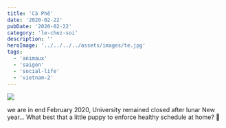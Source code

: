 ```yaml
---
title: 'Cà Phê'
date: '2020-02-22'
pubDate: '2020-02-22'
category: 'le-chez-soi'
description: ''
heroImage: '../../../../assets/images/te.jpg'
tags:
  - 'animaux'
  - 'saigon'
  - 'social-life'
  - 'vietnam-2'
---
```


![](http://malparty.fr/wp-content/uploads/2020/03/img_20200222_1106513278657437054493157.jpg)

we are in end February 2020, University remained closed after lunar New year... What best that a little puppy to enforce healthy schedule at home? 
